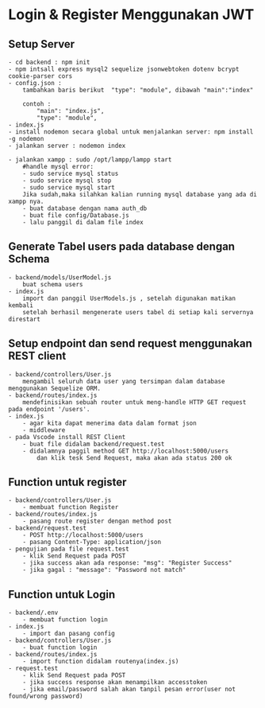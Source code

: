 # Login & Register Menggunakan JWT

## Setup Server

    - cd backend : npm init
    - npm intsall express mysql2 sequelize jsonwebtoken dotenv bcrypt cookie-parser cors
    - config.json :
        tambahkan baris berikut  "type": "module", dibawah "main":"index"

        contoh :
            "main": "index.js",
            "type": "module",
    - index.js
    - install nodemon secara global untuk menjalankan server: npm install -g nodemon
    - jalankan server : nodemon index

    - jalankan xampp : sudo /opt/lampp/lampp start
        #handle mysql error:
        - sudo service mysql status
        - sudo service mysql stop
        - sudo service mysql start
        Jika sudah,maka silahkan kalian running mysql database yang ada di xampp nya.
        - buat database dengan nama auth_db
        - buat file config/Database.js
        - lalu panggil di dalam file index

## Generate Tabel users pada database dengan Schema

    - backend/models/UserModel.js
        buat schema users
    - index.js
        import dan panggil UserModels.js , setelah digunakan matikan kembali
        setelah berhasil mengenerate users tabel di setiap kali servernya direstart

## Setup endpoint dan send request menggunakan REST client

    - backend/controllers/User.js
        mengambil seluruh data user yang tersimpan dalam database menggunakan Sequelize ORM.
    - backend/routes/index.js
        mendefinisikan sebuah router untuk meng-handle HTTP GET request pada endpoint '/users'.
    - index.js
        - agar kita dapat menerima data dalam format json
        - middleware
    - pada Vscode install REST Client
        - buat file didalam backend/request.test
        - didalamnya paggil method GET http://localhost:5000/users
            dan klik tesk Send Request, maka akan ada status 200 ok

## Function untuk register

    - backend/controllers/User.js
        - membuat function Register
    - backend/routes/index.js
        - pasang route register dengan method post
    - backend/request.test
        - POST http://localhost:5000/users
        - pasang Content-Type: application/json
    - pengujian pada file request.test
        - klik Send Request pada POST
        - jika success akan ada response: "msg": "Register Success"
        - jika gagal : "message": "Password not match"

## Function untuk Login

    - backend/.env
        - membuat function login
    - index.js
        - import dan pasang config
    - backend/controllers/User.js
        - buat function login
    - backend/routes/index.js
        - import function didalam routenya(index.js)
    - request.test
        - klik Send Request pada POST
        - jika success response akan menampilkan accesstoken
        - jika email/password salah akan tanpil pesan error(user not found/wrong password)
